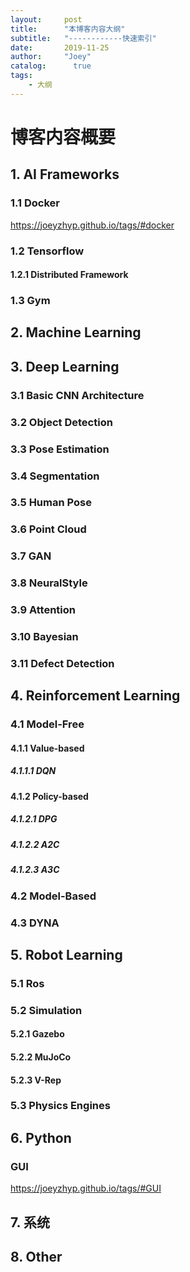```yaml
---
layout:     post
title:      "本博客内容大纲"
subtitle:   "------------快速索引"
date:       2019-11-25
author:     "Joey"
catalog:      true
tags:
    - 大纲
---
```



# 博客内容概要

## 1. AI Frameworks

### 1.1 Docker

https://joeyzhyp.github.io/tags/#docker

### 1.2 Tensorflow

#### 1.2.1 Distributed Framework



### 1.3 Gym

## 2. Machine Learning

## 3. Deep Learning

### 3.1 Basic CNN Architecture

### 3.2 Object Detection

### 3.3 Pose Estimation

### 3.4 Segmentation

### 3.5 Human Pose

### 3.6 Point Cloud

### 3.7 GAN

### 3.8 NeuralStyle

### 3.9 Attention

### 3.10 Bayesian

### 3.11 Defect Detection

## 4. Reinforcement Learning

### 4.1 Model-Free

#### 4.1.1 Value-based

##### 4.1.1.1 DQN

#### 4.1.2 Policy-based

##### 4.1.2.1 DPG

##### 4.1.2.2 A2C

##### 4.1.2.3 A3C

### 4.2 Model-Based

### 4.3 DYNA

## 5. Robot Learning

### 5.1 Ros

### 5.2 Simulation

#### 5.2.1 Gazebo

#### 5.2.2 MuJoCo

#### 5.2.3 V-Rep

### 5.3 Physics Engines

## 6. Python

### GUI

https://joeyzhyp.github.io/tags/#GUI

## 7. 系统

## 8. Other